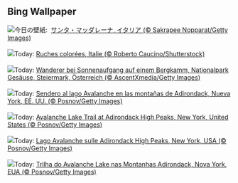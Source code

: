 ## Bing Wallpaper
![](https://www.bing.com/th?id=OHR.SantaMaddalena_JA-JP3939499195_UHD.jpg&w=1000)今日の壁紙: &nbsp;[サンタ・マッダレーナ, イタリア (© Sakrapee Nopparat/Getty Images)](https://www.bing.com/th?id=OHR.SantaMaddalena_JA-JP3939499195_UHD.jpg)
<br><br/>
![](https://www.bing.com/th?id=OHR.ColorfulBeehives_FR-FR5685260580_UHD.jpg&w=1000)Today: [Ruches colorées, Italie (© Roberto Caucino/Shutterstock)](https://www.bing.com/th?id=OHR.ColorfulBeehives_FR-FR5685260580_UHD.jpg)
<br><br/>
![](https://www.bing.com/th?id=OHR.GermanyHiker_DE-DE4106707068_UHD.jpg&w=1000)Today: [Wanderer bei Sonnenaufgang auf einem Bergkamm, Nationalpark Gesäuse, Steiermark, Österreich (© AscentXmedia/Getty Images)](https://www.bing.com/th?id=OHR.GermanyHiker_DE-DE4106707068_UHD.jpg)
<br><br/>
![](https://www.bing.com/th?id=OHR.AvalancheLake_ES-ES4962588895_UHD.jpg&w=1000)Today: [Sendero al lago Avalanche en las montañas de Adirondack, Nueva York, EE. UU. (© Posnov/Getty Images)](https://www.bing.com/th?id=OHR.AvalancheLake_ES-ES4962588895_UHD.jpg)
<br><br/>
![](https://www.bing.com/th?id=OHR.AvalancheLake_EN-GB3210830707_UHD.jpg&w=1000)Today: [Avalanche Lake Trail at Adirondack High Peaks, New York, United States (© Posnov/Getty Images)](https://www.bing.com/th?id=OHR.AvalancheLake_EN-GB3210830707_UHD.jpg)
<br><br/>
![](https://www.bing.com/th?id=OHR.AvalancheLake_IT-IT9962796758_UHD.jpg&w=1000)Today: [Lago Avalanche sulle Adirondack High Peaks, New York, USA (© Posnov/Getty Images)](https://www.bing.com/th?id=OHR.AvalancheLake_IT-IT9962796758_UHD.jpg)
<br><br/>
![](https://www.bing.com/th?id=OHR.AvalancheLake_PT-BR3490746058_UHD.jpg&w=1000)Today: [Trilha do Avalanche Lake nas Montanhas Adirondack, Nova York, EUA (© Posnov/Getty Images)](https://www.bing.com/th?id=OHR.AvalancheLake_PT-BR3490746058_UHD.jpg)
<br><br/>
